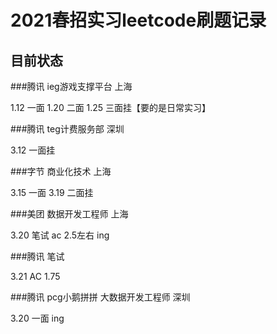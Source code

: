 # 2021春招实习leetcode刷题记录

## 目前状态

###腾讯  ieg游戏支撑平台  上海

1.12   一面
1.20   二面
1.25   三面挂【要的是日常实习】

###腾讯  teg计费服务部  深圳

3.12   一面挂

###字节 商业化技术  上海

3.15   一面
3.19   二面挂

###美团  数据开发工程师  上海

3.20   笔试 ac 2.5左右
ing

###腾讯  笔试

3.21   AC  1.75

###腾讯  pcg小鹅拼拼 大数据开发工程师  深圳

3.20   一面
ing



